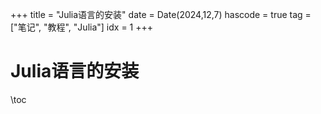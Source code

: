 +++
title = "Julia语言的安装"
date = Date(2024,12,7)
hascode = true
tag = ["笔记", "教程", "Julia"]
idx = 1
+++

# Julia语言的安装

\toc

